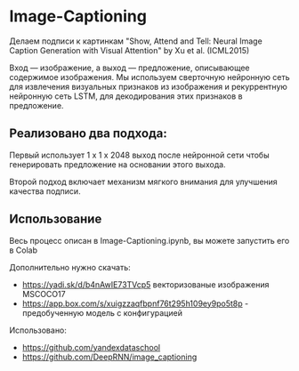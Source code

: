 # Image-Captioning
Делаем подписи к картинкам
"Show, Attend and Tell: Neural Image Caption Generation with Visual Attention" by Xu et al. (ICML2015)

Вход — изображение, а выход — предложение, описывающее содержимое изображения. 
Мы используем сверточную нейронную сеть для извлечения визуальных признаков из изображения и  рекуррентную нейронную сеть LSTM,
для декодирования этих признаков в предложение.

## Реализовано два подхода:

Первый использует 1 x 1 x 2048 выход после нейронной сети чтобы генерировать предложение на основании этого выхода.

Второй подход включает механизм мягкого внимания для улучшения качества подписи. 

## Использование

Весь процесс описан в Image-Captioning.ipynb, вы можете запустить его в Сolab

Дополнительно нужно скачать:
* https://yadi.sk/d/b4nAwIE73TVcp5 векторизованые изображения MSCOCO17
* https://app.box.com/s/xuigzzaqfbpnf76t295h109ey9po5t8p - предобученную модель с конфигурацией


Использовано:
* https://github.com/yandexdataschool
* https://github.com/DeepRNN/image_captioning
